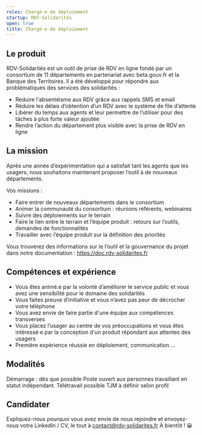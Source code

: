 ```yaml
---
roles: Chargé·e de déploiement
startup: RDV-Solidarités
open: true
title: Chargé·e de déploiement
---
```

## Le produit
RDV-Solidarités est un outil de prise de RDV en ligne fondé par un consortium de 11 départements en partenariat avec beta.gouv.fr et la Banque des Territoires. Il a été développé pour répondre aux problématiques des services des solidarités : 
- Réduire l'absentéisme aux RDV grâce aux rappels SMS et email
- Réduire les délais d’obtention d’un RDV avec le système de file d’attente
- Libérer du temps aux agents et leur permettre de l’utiliser pour des tâches à plus forte valeur ajoutée
- Rendre l’action du département plus visible avec la prise de RDV en ligne
 
## La mission
Après une année d’expérimentation qui a satisfait tant les agents que les usagers, nous souhaitons maintenant proposer l’outil à de nouveaux départements.

Vos missions :
- Faire entrer de nouveaux départements dans le consortium 
- Animer la communauté du consortium : réunions référents, webinaires
- Suivre des déploiements sur le terrain
- Faire le lien entre le terrain et l’équipe produit : retours sur l’outils, demandes de fonctionnalités
- Travailler avec l’équipe produit sur la définition des priorités

Vous trouverez des informations sur le l’outil et la gouvernance du projet dans notre documentation : https://doc.rdv-solidarites.fr 

## Compétences et expérience
- Vous êtes animé.e par la volonté d’améliorer le service public et vous avez une sensibilité pour le domaine des solidarités 
- Vous faites preuve d’initiative et vous n’avez pas peur de décrocher votre téléphone
- Vous avez envie de faire partie d'une équipe aux compétences transverses
- Vous placez l’usager au centre de vos préoccupations et vous êtes intéressé·e par la conception d'un produit répondant aux attentes des usagers
- Première expérience réussie en déploiement, communication …

## Modalités
Démarrage : dès que possible 
Poste ouvert aux personnes travaillant en statut indépendant. 
Télétravail possible
TJM à définir selon profil

## Candidater
Expliquez-nous pourquoi vous avez envie de nous rejoindre et envoyez-nous votre LinkedIn / CV, le tout à contact@rdv-solidarites.fr 
À bientôt ! 😀

